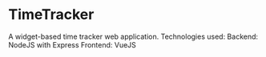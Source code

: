 # TimeTracker
A widget-based time tracker web application.
Technologies used:
Backend: NodeJS with Express
Frontend: VueJS

